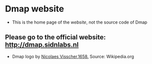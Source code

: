 # Dmap website

  * This is the home page of the *website*, not the source code of Dmap
## Please go to the official website: http://dmap.sidnlabs.nl


  * Dmap logo by [Nicolaes Visscher,1658.](https://en.wikipedia.org/wiki/File:Orbis_Terrarum_Nova_et_Accuratissima_Tabula_by_Nicolaes_Visscher,_1658.jpg) Source: Wikipedia.org
